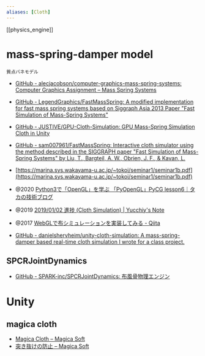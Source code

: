 ```yaml
---
aliases: [Cloth]
---
```


[[physics_engine]]

# mass-spring-damper model
`質点バネモデル`

- [GitHub - alecjacobson/computer-graphics-mass-spring-systems: Computer Graphics Assignment – Mass Spring Systems](https://github.com/alecjacobson/computer-graphics-mass-spring-systems)
- [GitHub - LegendGraphics/FastMassSpring: A modified implementation for fast mass spring systems based on Siggraph Asia 2013 Paper "Fast Simulation of Mass-Spring Systems"](https://github.com/LegendGraphics/FastMassSpring)
- [GitHub - JUSTIVE/GPU-Cloth-Simulation: GPU Mass-Spring Simulation Cloth in Unity](https://github.com/JUSTIVE/GPU-Cloth-Simulation)
- [GitHub - sam007961/FastMassSpring: Interactive cloth simulator using the method described in the SIGGRAPH paper "Fast Simulation of Mass-Spring Systems" by Liu, T., Bargteil, A. W., Obrien, J. F., & Kavan, L.](https://github.com/sam007961/FastMassSpring)

- [https://marina.sys.wakayama-u.ac.jp/~tokoi/seminar1/seminar1b.pdf](https://marina.sys.wakayama-u.ac.jp/~tokoi/seminar1/seminar1b.pdf)

- @2020 [Python3で「OpenGL」を学ぶ 「PyOpenGL」PyCG lesson6｜タカの技術ブログ](https://hawk-tech-blog.com/python-opengl-pycg-lesson-6/)
- @2019 [2019/01/02 進捗 (Cloth Simulation) | Yucchiy's Note](https://blog.yucchiy.com/2019/01/02/sandbox-implementation-of-cloth-simulation/)
- @2017 [WebGLで布シミュレーションを実装してみる - Qiita](https://qiita.com/yunta_robo/items/0b468b65f3412554400a)

- [GitHub - danielshervheim/unity-cloth-simulation: A mass-spring-damper based real-time cloth simulation I wrote for a class project.](https://github.com/danielshervheim/unity-cloth-simulation)

## SPCRJointDynamics
- [GitHub - SPARK-inc/SPCRJointDynamics: 布風骨物理エンジン](https://github.com/SPARK-inc/SPCRJointDynamics)

# Unity

## magica cloth
- [Magica Cloth – Magica Soft](https://magicasoft.jp/magica-cloth/)
- [突き抜けの防止 – Magica Soft](https://magicasoft.jp/prevent-penetration/)

